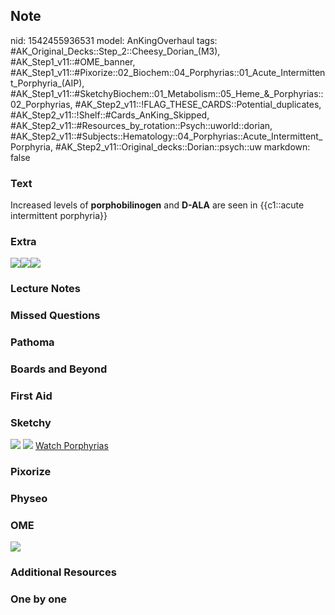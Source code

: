 ## Note
nid: 1542455936531
model: AnKingOverhaul
tags: #AK_Original_Decks::Step_2::Cheesy_Dorian_(M3), #AK_Step1_v11::#OME_banner, #AK_Step1_v11::#Pixorize::02_Biochem::04_Porphyrias::01_Acute_Intermittent_Porphyria_(AIP), #AK_Step1_v11::#SketchyBiochem::01_Metabolism::05_Heme_&_Porphyrias::02_Porphyrias, #AK_Step2_v11::!FLAG_THESE_CARDS::Potential_duplicates, #AK_Step2_v11::!Shelf::#Cards_AnKing_Skipped, #AK_Step2_v11::#Resources_by_rotation::Psych::uworld::dorian, #AK_Step2_v11::#Subjects::Hematology::04_Porphyrias::Acute_Intermittent_Porphyria, #AK_Step2_v11::Original_decks::Dorian::psych::uw
markdown: false

### Text
Increased levels of <b>porphobilinogen</b> and <b>D-ALA</b> are
seen in {{c1::acute intermittent porphyria}}

### Extra
<img src="paste-1357849615663105.jpg"><img src=
"paste-2187074656534529.jpg"><img src="paste-2186804073594881.jpg">

### Lecture Notes


### Missed Questions


### Pathoma


### Boards and Beyond


### First Aid


### Sketchy
<img src="Porphyrias.png"> <img src=
"Screen%20Shot%202022-01-30%20at%204.01.43%20AM.png"> <a href=
"https://dashboard.sketchy.com/study/medical/courses/medical-biochemistry/units/medical-biochemistry-metabolism/videos/medical-biochemistry-metabolism-heme-and-porphyrias-porphyrias?utm_source=anki&utm_medium=partnership&utm_campaign=february_update&utm_content=medical">
Watch Porphyrias</a>

### Pixorize


### Physeo


### OME
<div class="ome-widget">
  <a href="https://onlinemeded.org?ref=anki"><img src=
  "_OME_AnkiFlashcards_General_7.png"></a>
</div>

### Additional Resources


### One by one


